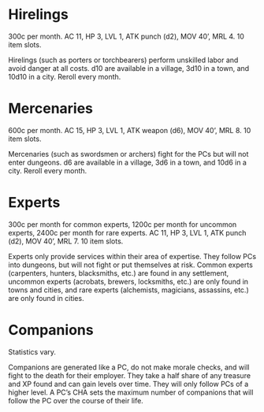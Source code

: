 # Hirelings
300c per month. AC 11, HP 3, LVL 1, ATK punch (d2), MOV 40’, MRL 4. 10 item slots.

Hirelings (such as porters or torchbearers) perform unskilled labor and avoid danger at all costs. d10 are available in a village, 3d10 in a town, and 10d10 in a city. Reroll every month.

# Mercenaries
600c per month. AC 15, HP 3, LVL 1, ATK weapon (d6), MOV 40’, MRL 8. 10 item slots.

Mercenaries (such as swordsmen or archers) fight for the PCs but will not enter dungeons. d6 are available in a village, 3d6 in a town, and 10d6 in a city. Reroll every month.

# Experts
300c per month for common experts, 1200c per month for uncommon experts, 2400c per month for rare experts. AC 11, HP 3, LVL 1, ATK punch (d2), MOV 40’, MRL 7. 10 item slots.

Experts only provide services within their area of expertise. They follow PCs into dungeons, but will not fight or put themselves at risk. Common experts (carpenters, hunters, blacksmiths, etc.) are found in any settlement, uncommon experts (acrobats, brewers, locksmiths, etc.) are only found in towns and cities, and rare experts (alchemists, magicians, assassins, etc.) are only found in cities.

# Companions
Statistics vary.

Companions are generated like a PC, do not make morale checks, and will fight to the death for their employer. They take a half share of any treasure and XP found and can gain levels over time. They will only follow PCs of a higher level. A PC’s CHA sets the maximum number of companions that will follow the PC over the course of their life.